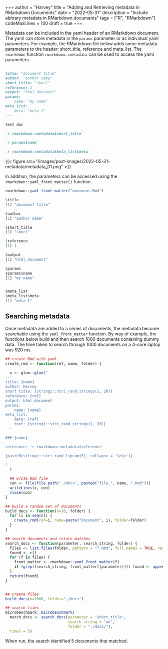+++
author = "Harvey"
title = "Adding and Retrieving metadata in RMarkdown Documents"
date = "2022-05-31"
description = "Include abitrary metadata in RMarkdown documents"
tags = ["R", "RMarkdown"]
codeMaxLines = 100
draft = true
+++

Metadata can be included in the yaml header of an RMarkdown document.  The yaml can store metadata in the `params` parameter or as individual yaml parameters.  For example, the RMarkdown file below adds some metadata parameters to the header: short_title, reference and meta_list.  The `rmarkdown` function `rmarkdown::metadata` can be used to access the yaml parameters.

```markdown
---
title: "document title"
author: "author name"
short_title: "short"
reference: 1
output: "html_document"
params:
    name: "my name"
meta_list:
    meta: "meta 1"
---

test doc

`r rmarkdown::metadata$short_title`

`r params$name`

`r rmarkdown::metadata$meta_list$meta`

```
{{< figure src="/images/post-images/2022-05-31-metadata/metadata_01.png" >}}

In addition, the parameters can be accessed using the `rmarkdown::yaml_front_matter()` function.

```r
rmarkdown::yaml_front_matter("document.Rmd")

$title
[1] "document title"

$author
[1] "author name"

$short_title
[1] "short"

$reference
[1] 1

$output
[1] "html_document"

$params
$params$name
[1] "my name"


$meta_list
$meta_list$meta
[1] "meta 1"
```

## Searching metadata

Once metadata are added to a series of documents, the metadata become searchable using the `yaml_front_matter` function.  By way of example, the functions below build and then search 1000 documents containing dummy data.  The time taken to search through 1000 documents on a 4-core laptop was 920 ms.

```r
## create Rmd with yaml
create_rmd <- function(ref, name, folder) {

  x <- glue::glue("
---
title: {name}
author: Harvey
short_title: {stringi::stri_rand_strings(1, 20)}
reference: {ref}
output: html_document
params:
    name: {name}
meta_list:
    meta: {ref}
    text: {stringi::stri_rand_strings(1, 20)}
---

### {name}

reference: `r rmarkdown::metadata$reference`

{paste0(stringi::stri_rand_lipsum(5), collapse = '\n\n')}

"
  )

  ## write Rmd file
  con <- file(file.path("./docs", paste0("file_", name, ".Rmd")))
  writeLines(x, con)
  close(con)
}

## build a random set of documents
build_docs <- function(n=10, folder) {
  for (i in seq(n)) {
    create_rmd(ref=i, name=paste("Document", i), folder=folder)
  }
}

## search documents and return matches
search_docs <- function(parameter, search_string, folder) {
  files <- list.files(folder, pattern = "*.Rmd", full.names = TRUE, recursive = TRUE)
  found <- c()
  for (f in files) {
    front_matter <- rmarkdown::yaml_front_matter(f)
    if (grepl(search_string, front_matter[[parameter]])) found <- append(found, f)
  }
  return(found)
}


## create files
build_docs(n=1000, folder="./docs")

## search files
microbenchmark::microbenchmark(
  match_docs <- search_docs(parameter = "short_title",
                            search_string = "ae",
                            folder = "./docs/"),
  times = 5)

```

When run, the search identified 5 documents that matched.

